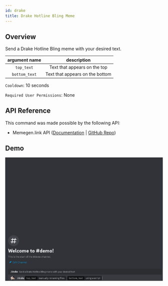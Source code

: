 ```yaml
---
id: drake
title: Drake Hotline Bling Meme
---
```


## Overview

Send a Drake Hotline Bling meme with your desired text.

| argument name |           description           |
| :-----------: | :-----------------------------: |
|  `top_text`   |  Text that appears on the top   |
| `bottom_text` | Text that appears on the bottom |

`Cooldown`: 10 seconds

`Required User Permissions`: None

## API Reference

This command was made possible by the following API:

- Memegen.link API ([Documentation](https://memegen.link/) | [GitHub Repo](https://github.com/jacebrowning/memegen))

## Demo

![Drake Hotline Bling Meme Command Demo Gif](../../../public/memes/drake.gif)
